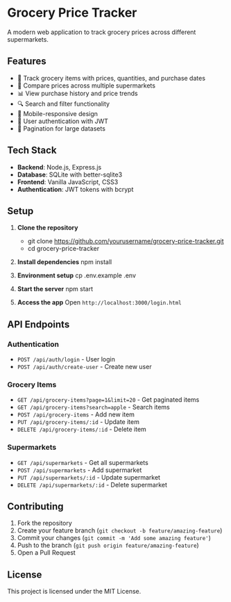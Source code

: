 # Grocery Price Tracker

A modern web application to track grocery prices across different supermarkets.

## Features

- 🛒 Track grocery items with prices, quantities, and purchase dates
- 🏪 Compare prices across multiple supermarkets
- 📊 View purchase history and price trends
- 🔍 Search and filter functionality
- 📱 Mobile-responsive design
- 🔐 User authentication with JWT
- 📄 Pagination for large datasets

## Tech Stack

- **Backend**: Node.js, Express.js
- **Database**: SQLite with better-sqlite3
- **Frontend**: Vanilla JavaScript, CSS3
- **Authentication**: JWT tokens with bcrypt

## Setup

1. **Clone the repository**
   - git clone https://github.com/yourusername/grocery-price-tracker.git
   - cd grocery-price-tracker


2. **Install dependencies**
npm install

3. **Environment setup**
cp .env.example .env


4. **Start the server**
npm start


5. **Access the app**
Open `http://localhost:3000/login.html`


## API Endpoints

### Authentication
- `POST /api/auth/login` - User login
- `POST /api/auth/create-user` - Create new user

### Grocery Items
- `GET /api/grocery-items?page=1&limit=20` - Get paginated items
- `GET /api/grocery-items?search=apple` - Search items
- `POST /api/grocery-items` - Add new item
- `PUT /api/grocery-items/:id` - Update item
- `DELETE /api/grocery-items/:id` - Delete item

### Supermarkets
- `GET /api/supermarkets` - Get all supermarkets
- `POST /api/supermarkets` - Add supermarket
- `PUT /api/supermarkets/:id` - Update supermarket
- `DELETE /api/supermarkets/:id` - Delete supermarket

## Contributing

1. Fork the repository
2. Create your feature branch (`git checkout -b feature/amazing-feature`)
3. Commit your changes (`git commit -m 'Add some amazing feature'`)
4. Push to the branch (`git push origin feature/amazing-feature`)
5. Open a Pull Request

## License

This project is licensed under the MIT License.
